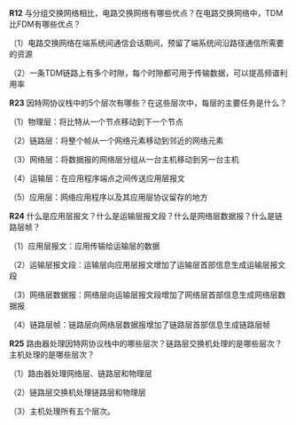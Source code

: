 **R12** 与分组交换网络相比，电路交换网络有哪些优点？在电路交换网络中，TDM比FDM有哪些优点？

（1）电路交换网络在端系统间通信会话期间，预留了端系统间沿路径通信所需要的资源

（2）一条TDM链路上有多个时隙，每个时隙都可用于传输数据，可以提高频谱利用率

**R23** 因特网协议栈中的5个层次有哪些？在这些层次中，每层的主要任务是什么？

（1）物理层：将比特从一个节点移动到下一个节点

（2）链路层：将整个帧从一个网络元素移动到邻近的网络元素

（3）网络层：将数据报的网络层分组从一台主机移动到另一台主机

（4）运输层：在应用程序端点之间传送应用层报文

（5）应用层：网络应用程序以及其应用层协议留存的地方

**R24** 什么是应用层报文？什么是运输层报文段？什么是网络层数据报？什么是链路层帧？

（1）应用层报文：应用传输给运输层的数据

（2）运输层报文段：运输层向应用层报文增加了运输层首部信息生成运输层报文段

（3）网络层数据报：网络层向运输层报文段增加了网络层首部信息生成网络层数据报

（4）链路层帧：链路层向网络层数据报增加了链路层首部信息生成链路层帧

**R25** 路由器处理因特网协议栈中的哪些层次？链路层交换机处理的是哪些层次？主机处理的是哪些层次？

（1）路由器处理网络层、链路层和物理层

（2）链路层交换机处理链路层和物理层

（3）主机处理所有五个层次。
